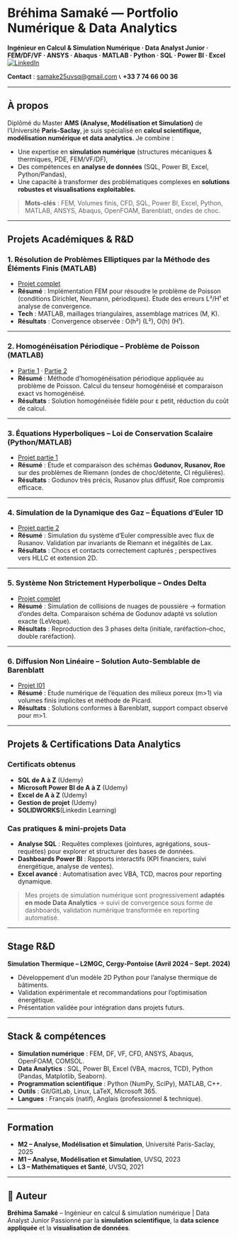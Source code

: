 # Bréhima Samaké — Portfolio Numérique & Data Analytics

**Ingénieur en Calcul & Simulation Numérique · Data Analyst Junior · FEM/DF/VF · ANSYS · Abaqus · MATLAB · Python · SQL · Power BI · Excel**
[![LinkedIn](https://img.shields.io/badge/LinkedIn-BrehimaSamake-blue)](https://www.linkedin.com/in/brehima-samake)

**Contact** : [samake25uvsq@gmail.com](mailto:samake25uvsq@gmail.com)
📞 **+33 7 74 66 00 36**

---

##  À propos

Diplômé du Master **AMS (Analyse, Modélisation et Simulation)** de l’Université **Paris-Saclay**, je suis spécialisé en **calcul scientifique, modélisation numérique et data analytics**.
Je combine :

* Une expertise en **simulation numérique** (structures mécaniques & thermiques, PDE, FEM/VF/DF),
* Des compétences en **analyse de données** (SQL, Power BI, Excel, Python/Pandas),
* Une capacité à transformer des problématiques complexes en **solutions robustes et visualisations exploitables**.

> **Mots-clés** : FEM, Volumes finis, CFD, SQL, Power BI, Excel, Python, MATLAB, ANSYS, Abaqus, OpenFOAM, Barenblatt, ondes de choc.

---

##  Projets Académiques & R&D

### 1. Résolution de Problèmes Elliptiques par la Méthode des Éléments Finis (MATLAB)

*  [Projet complet](https://github.com/Brehima1/projet_Homogeneisation_partie1)
* **Résumé** : Implémentation FEM pour résoudre le problème de Poisson (conditions Dirichlet, Neumann, périodiques). Étude des erreurs L²/H¹ et analyse de convergence.
* **Tech** : MATLAB, maillages triangulaires, assemblage matrices (M, K).
* **Résultats** : Convergence observée : O(h²) (L²), O(h) (H¹).

---

### 2. Homogénéisation Périodique – Problème de Poisson (MATLAB)

*  [Partie 1](https://github.com/Brehima1/projet_Homogeneisation_partie1) · [Partie 2](https://github.com/Brehima1/projet_Homogeneisation_partie2)
* **Résumé** : Méthode d’homogénéisation périodique appliquée au problème de Poisson. Calcul du tenseur homogénéisé et comparaison exact vs homogénéisé.
* **Résultats** : Solution homogénéisée fidèle pour ε petit, réduction du coût de calcul.

---

### 3. Équations Hyperboliques – Loi de Conservation Scalaire (Python/MATLAB)

*  [Projet partie 1](https://github.com/Brehima1/projet_systeme_strictement_hyperbolique_partie1)
* **Résumé** : Étude et comparaison des schémas **Godunov, Rusanov, Roe** sur des problèmes de Riemann (ondes de choc/détente, CI régulières).
* **Résultats** : Godunov très précis, Rusanov plus diffusif, Roe compromis efficace.

---

### 4. Simulation de la Dynamique des Gaz – Équations d’Euler 1D

*  [Projet partie 2](https://github.com/Brehima1/projet_systeme_strictement_hyperbolique_partie2)
* **Résumé** : Simulation du système d’Euler compressible avec flux de Rusanov. Validation par invariants de Riemann et inégalités de Lax.
* **Résultats** : Chocs et contacts correctement capturés ; perspectives vers HLLC et extension 2D.

---

### 5. Système Non Strictement Hyperbolique – Ondes Delta

*  [Projet complet](https://github.com/Brehima1/projet_systeme_non_strictement_hyperbolique)
* **Résumé** : Simulation de collisions de nuages de poussière → formation d’ondes delta. Comparaison schéma de Godunov adapté vs solution exacte (LeVeque).
* **Résultats** : Reproduction des 3 phases delta (initiale, raréfaction–choc, double raréfaction).

---

### 6. Diffusion Non Linéaire – Solution Auto-Semblable de Barenblatt

*  [Projet I01](https://github.com/Brehima1/Projet_I01)
* **Résumé** : Étude numérique de l’équation des milieux poreux (m>1) via volumes finis implicites et méthode de Picard.
* **Résultats** : Solutions conformes à Barenblatt, support compact observé pour m>1.

---

##  Projets & Certifications Data Analytics

### Certificats obtenus

* **SQL de A à Z** (Udemy)
* **Microsoft Power BI de A à Z** (Udemy)
* **Excel de A à Z** (Udemy)
* **Gestion de projet** (Udemy)
*  **SOLIDWORKS**(Linkedin Learning)

### Cas pratiques & mini-projets Data

* **Analyse SQL** : Requêtes complexes (jointures, agrégations, sous-requêtes) pour explorer et structurer des bases de données.
* **Dashboards Power BI** : Rapports interactifs (KPI financiers, suivi énergétique, analyse de ventes).
* **Excel avancé** : Automatisation avec VBA, TCD, macros pour reporting dynamique.

> Mes projets de simulation numérique sont progressivement **adaptés en mode Data Analytics** → suivi de convergence sous forme de dashboards, validation numérique transformée en reporting automatisé.

---

##  Stage R&D

**Simulation Thermique – L2MGC, Cergy-Pontoise (Avril 2024 – Sept. 2024)**

* Développement d’un modèle 2D Python pour l’analyse thermique de bâtiments.
* Validation expérimentale et recommandations pour l’optimisation énergétique.
* Présentation validée pour intégration dans projets futurs.

---

##  Stack & compétences

* **Simulation numérique** : FEM, DF, VF, CFD, ANSYS, Abaqus, OpenFOAM, COMSOL.
* **Data Analytics** : SQL, Power BI, Excel (VBA, macros, TCD), Python (Pandas, Matplotlib, Seaborn).
* **Programmation scientifique** : Python (NumPy, SciPy), MATLAB, C++.
* **Outils** : Git/GitLab, Linux, LaTeX, Microsoft 365.
* **Langues** : Français (natif), Anglais (professionnel & technique).

---

##  Formation

* **M2 – Analyse, Modélisation et Simulation**, Université Paris-Saclay, 2025
* **M1 – Analyse, Modélisation et Simulation**, UVSQ, 2023
* **L3 – Mathématiques et Santé**, UVSQ, 2021

---

## 👤 Auteur

**Bréhima Samaké** – Ingénieur en calcul & simulation numérique | Data Analyst Junior
Passionné par la **simulation scientifique**, la **data science appliquée** et la **visualisation de données**.

